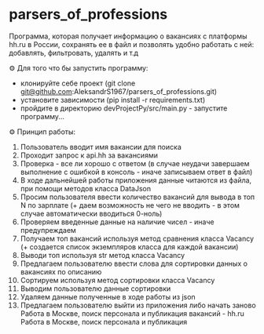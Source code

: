 # parsers_of_professions

Программа, которая получает информацию о вакансиях с платформы hh.ru в России, сохранять ее в файл и позволять
удобно работать с ней: добавлять, фильтровать, удалять и т.д

⚙ Для того что бы запустить программу:

- клонируйте себе проект (git clone git@github.com:AleksandrS1967/parsers_of_professions.git)
- установите зависимости (pip install -r requirements.txt)
- пройдите в директорию devProjectPy/src/main.py - запустите программу...

⚙ Принцип работы:

1. Пользователь вводит имя вакансии для поиска
2. Проходит запрос к api.hh за вакансиями
3. Проверка - все ли хорошо с ответом (в случае неудачи завершаем выполнение с ошибкой в консоль - иначе записываем
ответ в файл)
4. В ходе дальнейшей работы приложения данные читаются из файла, при помощи методов класса DataJson
5. Просим пользователя ввести количество вакансий для вывода в топ N по зарплате (+ даем возможность не чего не
вводить - в этом случае автоматически вводиться 0-ноль)
6. Проверяем введенные данные на наличие чисел - иначе предупреждаем
7. Получаем топ вакансий используя метод сравнения класса Vacancy (+ создается список экземпляров класса для каждой
вакансии)
8. Выводи топ используя str метод класса Vacancy
9. Предлагаем пользователю ввести слова для сортировки данных о вакансиях по описанию
10. Сортируем используя метод сортировки класса Vacancy
11. Выводим пользователю данные сортировки
12. Удаляем данные полученные в ходе работы из json
13. Предлагаем пользователю выйти из приложения либо начать заново
Работа в Москве, поиск персонала и публикация вакансий - hh.ru
Работа в Москве, поиск персонала и публикация 
